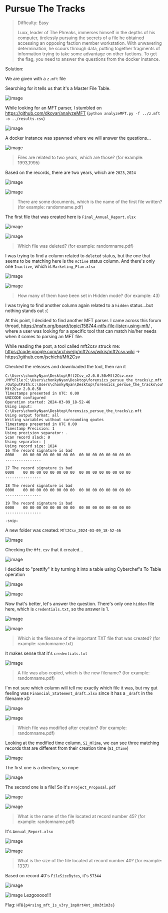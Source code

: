 # Pursue The Tracks

> Difficulty: Easy
> 
> Luxx, leader of The Phreaks, immerses himself in the depths of his computer, tirelessly pursuing the secrets of a file he obtained accessing an opposing faction member workstation. With unwavering determination, he scours through data, putting together fragments of information trying to take some advantage on other factions. To get the flag, you need to answer the questions from the docker instance.

Solution:

We are given with a `z.mft` file

Searching for it tells us that it's a Master File Table.

![image](1.png)

While looking for an MFT parser, I stumbled on https://github.com/dkovar/analyzeMFT (`python analyzeMFT.py -f ../z.mft -o ../results.csv`)

![image](2.png)

A docker instance was spawned where we will answer the questions...

![image](3.png)

> Files are related to two years, which are those? (for example: 1993,1995)

Based on the records, there are two years, which are `2023,2024`

![image](4.png)

![image](5.png)

> There are some documents, which is the name of the first file written? (for example: randomname.pdf)

The first file that was created here is `Final_Annual_Report.xlsx`

![image](6.png)

![image](7.png)

> Which file was deleted? (for example: randomname.pdf)

I was trying to find a column related to `deleted` status, but the one that seems to be matching here is the `Active` status column. And there's only one `Inactive`, which is `Marketing_Plan.xlsx`

![image](8.png)

![image](9.png)

> How many of them have been set in Hidden mode? (for example: 43)

I was trying to find another column again related to a `hidden` status...but nothing stands out :(

At this point, I decided to find another MFT parser. I came across this forum thread, https://msfn.org/board/topic/158744-ntfs-file-lister-using-mft/ , where a user was looking for a specific tool that can match his/her needs when it comes to parsing an MFT file.

While reading the post, a tool called mft2csv struck me: https://code.google.com/archive/p/mft2csv/wikis/mft2csv.wiki -> https://github.com/jschicht/Mft2Csv

Checked the releases and downloaded the tool, then ran it

```
C:\Users\chonkyNyan\Desktop\Mft2Csv_v2.0.0.50>Mft2Csv.exe /MftFile:C:\Users\chonkyNyan\Desktop\forensics_persue_the_tracks\z.mft /OutputPath:C:\Users\chonkyNyan\Desktop\forensics_persue_the_tracks\output
Mft2Csv 2.0.0.50
Timestamps presented in UTC: 0.00
UNICODE configured
Operation started: 2024-03-09_18-52-46
Using input: C:\Users\chonkyNyan\Desktop\forensics_persue_the_tracks\z.mft
Using output format: all
Writing variables without surrounding qoutes
Timestamps presented in UTC 0.00
Timestamp Precision: 1
Using precision separator: .
Scan record slack: 0
Using separator: |
Using record size: 1024
16 The record signature is bad
0000    00 00 00 00 00 00 00 00  00 00 00 00 00 00 00 00   ................

17 The record signature is bad
0000    00 00 00 00 00 00 00 00  00 00 00 00 00 00 00 00   ................

18 The record signature is bad
0000    00 00 00 00 00 00 00 00  00 00 00 00 00 00 00 00   ................

19 The record signature is bad
0000    00 00 00 00 00 00 00 00  00 00 00 00 00 00 00 00   ................

-snip-
```

A new folder was created: `Mft2Csv_2024-03-09_18-52-46`

![image](10.png)

Checking the `Mft.csv` that it created...

![image](11.png)

I decided to "prettify" it by turning it into a table using Cyberchef's To Table operation

![image](12.png)

![image](13.png)

Now that's better, let's answer the question. There's only one `hidden` file here, which is `credentials.txt`, so the answer is 1.

![image](14.png)

![image](15.png)

> Which is the filename of the important TXT file that was created? (for example: randomname.txt)

It makes sense that it's `credentials.txt`

![image](16.png)

> A file was also copied, which is the new filename? (for example: randomname.pdf)

I'm not sure which column will tell me exactly which file it was, but my gut feeling was `Financial_Statement_draft.xlsx` since it has a `_draft` in the filename xD

![image](17.png)

![image](18.png)

> Which file was modified after creation? (for example: randomname.pdf)

Looking at the modified time column, `SI_MTime`, we can see three matching records that are different from their creation time (`SI_CTime`)

![image](19.png)

The first one is a directory, so nope

![image](20.png)

The second one is a file! So it's `Project_Proposal.pdf`

![image](21.png)

![image](22.png)

> What is the name of the file located at record number 45? (for example: randomname.pdf)

It's `Annual_Report.xlsx`

![image](23.png)

![image](24.png)

> What is the size of the file located at record number 40? (for example: 1337)

Based on record 40's `FileSizeBytes`, it's `57344`

![image](25.png)

![image](26.png)
Lezgooooo!!!

Flag: `HTB{p4rs1ng_mft_1s_v3ry_1mp0rt4nt_s0m3t1m3s}`
